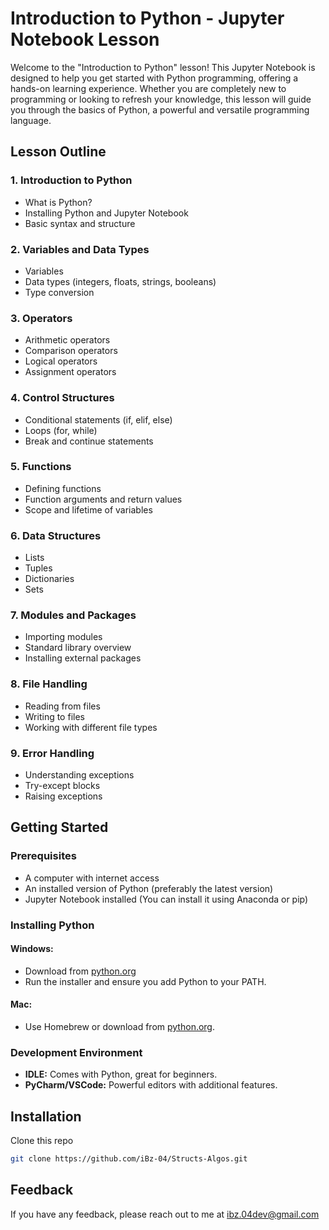 # Introduction to Python - Jupyter Notebook Lesson

Welcome to the "Introduction to Python" lesson! This Jupyter Notebook is designed to help you get started with Python programming, offering a hands-on learning experience. Whether you are completely new to programming or looking to refresh your knowledge, this lesson will guide you through the basics of Python, a powerful and versatile programming language.

## Lesson Outline

### 1. Introduction to Python
- What is Python?
- Installing Python and Jupyter Notebook
- Basic syntax and structure

### 2. Variables and Data Types
- Variables
- Data types (integers, floats, strings, booleans)
- Type conversion

### 3. Operators
- Arithmetic operators
- Comparison operators
- Logical operators
- Assignment operators

### 4. Control Structures
- Conditional statements (if, elif, else)
- Loops (for, while)
- Break and continue statements

### 5. Functions
- Defining functions
- Function arguments and return values
- Scope and lifetime of variables

### 6. Data Structures
- Lists
- Tuples
- Dictionaries
- Sets

### 7. Modules and Packages
- Importing modules
- Standard library overview
- Installing external packages

### 8. File Handling
- Reading from files
- Writing to files
- Working with different file types

### 9. Error Handling
- Understanding exceptions
- Try-except blocks
- Raising exceptions

## Getting Started

### Prerequisites
- A computer with internet access
- An installed version of Python (preferably the latest version)
- Jupyter Notebook installed (You can install it using Anaconda or pip)

### Installing Python

#### Windows:
- Download from [python.org](https://www.python.org/downloads/)
- Run the installer and ensure you add Python to your PATH.

#### Mac:
- Use Homebrew or download from [python.org](https://www.python.org/downloads/).

### Development Environment

- **IDLE:** Comes with Python, great for beginners.
- **PyCharm/VSCode:** Powerful editors with additional features.


## Installation

Clone this repo

```bash
git clone https://github.com/iBz-04/Structs-Algos.git

```
## Feedback

If you have any feedback, please reach out to me at ibz.04dev@gmail.com
